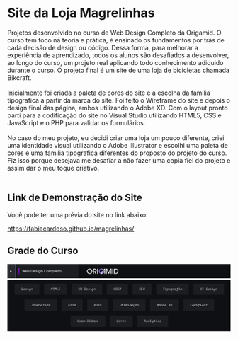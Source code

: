 # Site da Loja Magrelinhas 
Projetos desenvolvido no curso de Web Design Completo da Origamid. 
O curso tem foco na teoria e prática, é ensinado os fundamentos por trás de cada decisão de design ou código. Dessa forma, para melhorar a experiência de aprendizado, todos os alunos são desafiados a desenvolver, ao longo do curso, um projeto real aplicando todo conhecimento adiquido durante o curso. O projeto final é um site de uma loja de bicicletas chamada Bikcraft. 
<br>
<br>
Inicialmente foi criada a paleta de cores do site e a escolha da familia tipografica a partir da marca do site. Foi feito o Wireframe do site e depois o design final das página, ambos utilizando o Adobe XD. Com o layout pronto parti para a codificação do site no Visual Studio utilizando HTML5, CSS e JavaScript e o PHP para validar os formulários.
<br>
<br>
No caso do meu projeto, eu decidi criar uma loja um pouco diferente, criei uma identidade visual utilizando o Adobe Illustrator e escolhi uma paleta de cores e uma familia tipografica diferentes do proposto do projeto do curso. Fiz isso porque desejava me desafiar a não fazer uma copia fiel do projeto e assim dar o meu toque criativo.  
<br>

## Link de Demonstração do Site

Você pode ter uma prévia do site no link abaixo:

https://fabiacardoso.github.io/magrelinhas/
<br>


## Grade do Curso
<img src="/img-readme/grade-curso-01.PNG">
<img src="/img-readme/grade-curso.PNG">



